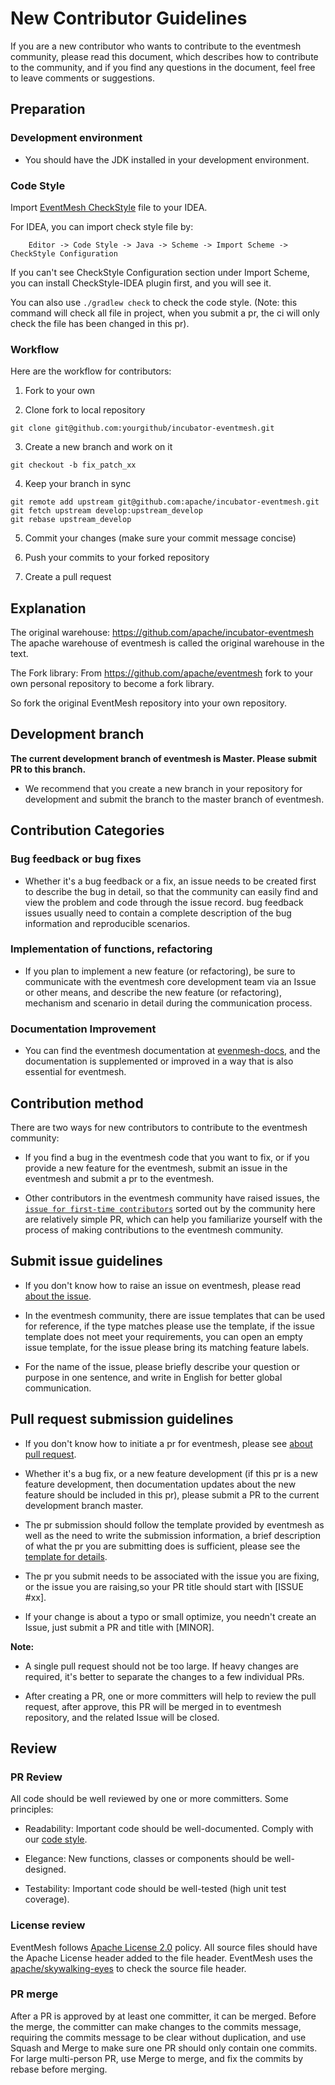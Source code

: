 # New Contributor Guidelines

If you are a new contributor who wants to contribute to the eventmesh community, please read this document, which describes how to contribute to the community, and if you find any questions in the document, feel free to leave comments or suggestions.

## Preparation

### Development environment

- You should have the JDK installed in your development environment.

### Code Style

Import [EventMesh CheckStyle](https://github.com/apache/incubator-eventmesh/blob/master/style/checkStyle.xml) file to your IDEA.

For IDEA, you can import check style file by:

```shell
    Editor -> Code Style -> Java -> Scheme -> Import Scheme -> CheckStyle Configuration
```

If you can't see CheckStyle Configuration section under Import Scheme, you can install CheckStyle-IDEA plugin first, and you will see it.

You can also use `./gradlew check` to check the code style.
(Note: this command will check all file in project, when you submit a pr, the ci will only check the file has been changed in this pr).

### Workflow

Here are the workflow for contributors:

1. Fork to your own

2. Clone fork to local repository

```git
git clone git@github.com:yourgithub/incubator-eventmesh.git
```

3. Create a new branch and work on it

```git
git checkout -b fix_patch_xx
```

4. Keep your branch in sync

```git
git remote add upstream git@github.com:apache/incubator-eventmesh.git
git fetch upstream develop:upstream_develop
git rebase upstream_develop
```

5. Commit your changes (make sure your commit message concise)

6. Push your commits to your forked repository

7. Create a pull request

## Explanation

The original warehouse: <https://github.com/apache/incubator-eventmesh> The apache warehouse of eventmesh is called the original warehouse in the text.

The Fork library: From <https://github.com/apache/eventmesh> fork to your own personal repository to become a fork library.

So fork the original EventMesh repository into your own repository.

## Development branch

**The current development branch of eventmesh is Master. Please submit PR to this branch.**

- We recommend that you create a new branch in your repository for development and submit the branch to the master branch of eventmesh.

## Contribution Categories

### Bug feedback or bug fixes

- Whether it's a bug feedback or a fix, an issue needs to be created first to describe the bug in detail, so that the community can easily find and view the problem and code through the issue record. bug feedback issues usually need to contain a complete description of the bug information and reproducible scenarios.

### Implementation of functions, refactoring

- If you plan to implement a new feature (or refactoring), be sure to communicate with the eventmesh core development team via an Issue or other means, and describe the new feature (or refactoring), mechanism and scenario in detail during the communication process.

### Documentation Improvement

- You can find the eventmesh documentation at [evenmesh-docs](https://github.com/apache/incubator-eventmesh/tree/master/docs), and the documentation is supplemented or improved in a way that is also essential for eventmesh.

## Contribution method

There are two ways for new contributors to contribute to the eventmesh community:

- If you find a bug in the eventmesh code that you want to fix, or if you provide a new feature for the eventmesh, submit an issue in the eventmesh and submit a pr to the eventmesh.

- Other contributors in the eventmesh community have raised issues, the [`issue for first-time contributors`](https://github.com/apache/incubator-eventmesh/issues/888) sorted out by the community here are relatively simple PR, which can help you familiarize yourself with the process of making contributions to the eventmesh community.

## Submit issue guidelines

- If you don't know how to raise an issue on eventmesh, please read [about the issue](https://docs.github.com/cn/issues/tracking-your-work-with-issues/quickstart).

- In the eventmesh community, there are issue templates that can be used for reference, if the type matches please use the template, if the issue template does not meet your requirements, you can open an empty issue template, for the issue please bring its matching feature labels.

- For the name of the issue, please briefly describe your question or purpose in one sentence, and write in English for better global communication.

## Pull request submission guidelines

- If you don't know how to initiate a pr for eventmesh, please see [about pull request](https://docs.github.com/en/pull-requests/collaborating-with-pull-requests/proposing-changes-to-your-work-with-pull-requests/creating-a-pull-request).

- Whether it's a bug fix, or a new feature development (if this pr is a new feature development, then documentation updates about the new feature should be included in this pr), please submit a PR to the current development branch master.

- The pr submission should follow the template provided by eventmesh as well as the need to write the submission information, a brief description of what the pr you are submitting does is sufficient, please see the [template for details](https://github.com/apache/incubator-eventmesh/blob/master/.github/PULL_REQUEST_TEMPLATE.md).

- The pr you submit needs to be associated with the issue you are fixing, or the issue you are raising,so your PR title should start with [ISSUE #xx].

- If your change is about a typo or small optimize, you needn't create an Issue, just submit a PR and title with [MINOR].

**Note:**

- A single pull request should not be too large. If heavy changes are required, it's better to separate the changes to a few individual PRs.

- After creating a PR, one or more committers will help to review the pull request, after approve, this PR will be merged in to eventmesh repository, and the related Issue will be closed.

## Review

### PR Review

All code should be well reviewed by one or more committers. Some principles:

- Readability: Important code should be well-documented. Comply with our [code style](https://github.com/apache/incubator-eventmesh/blob/master/style/checkStyle.xml).

- Elegance: New functions, classes or components should be well-designed.

- Testability: Important code should be well-tested (high unit test coverage).

### License review

EventMesh follows [Apache License 2.0](http://www.apache.org/licenses/LICENSE-2.0.html) policy. All source files should
have the Apache License header added to the file header. EventMesh uses the [apache/skywalking-eyes](https://github.com/apache/skywalking-eyes) to check
the source file header.

### PR merge

After a PR is approved by at least one committer, it can be merged. Before the merge, the committer can make changes to the commits message, requiring the commits
message to be clear without duplication, and use Squash and Merge to make sure one PR should only contain one commits.
For large multi-person PR, use Merge to merge, and fix the commits by rebase before merging.
